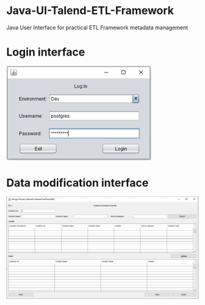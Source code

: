 # Java-UI-Talend-ETL-Framework
Java User Interface for practical ETL Framework metadata management

# Login interface

![Login interface](https://github.com/zsomborjoel/Java-UI-Talend-ETL-Framework/blob/master/fwlogin.PNG)

# Data modification interface

![Data modification interface](https://github.com/zsomborjoel/Java-UI-Talend-ETL-Framework/blob/master/fwtable.PNG)
